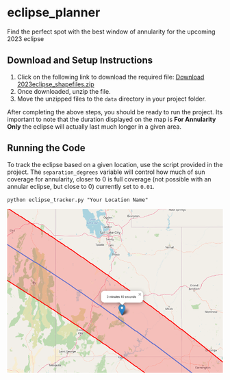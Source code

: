 # eclipse_planner
Find the perfect spot with the best window of annularity for the upcoming 2023 eclipse 

## Download and Setup Instructions

1. Click on the following link to download the required file: [Download 2023eclipse_shapefiles.zip](https://svs.gsfc.nasa.gov/vis/a000000/a005000/a005073/2023eclipse_shapefiles.zip)
2. Once downloaded, unzip the file.
3. Move the unzipped files to the `data` directory in your project folder.

After completing the above steps, you should be ready to run the project. Its important to note that the duration displayed on the map is **For Annularity Only** the eclipse will actually last much longer in a given area. 


## Running the Code

To track the eclipse based on a given location, use the script provided in the project. The `separation_degrees` variable will control how much of sun coverage for annularity, closer to 0 is full coverage (not possible with an annular eclipse, but close to 0) currently set to `0.01`.

```
python eclipse_tracker.py "Your Location Name"
```

![Map Image](eclipse_plan.png)
